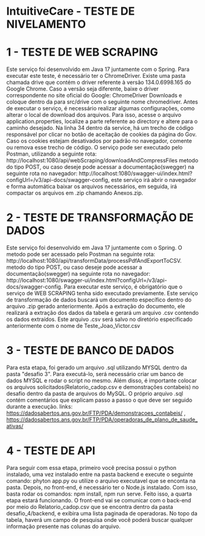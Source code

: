 # IntuitiveCare - TESTE DE NIVELAMENTO

# 1 - TESTE DE WEB SCRAPING
  Este serviço foi desenvolvido em Java 17 juntamente com o Spring. Para executar este teste, é necessário ter o ChromeDriver. Existe uma pasta chamada drive que contém o driver referente à versão 134.0.6998.165 do Google Chrome. Caso a versão seja 
    diferente, baixe o driver correspondente no site oficial do Google: ChromeDriver Downloads e coloque dentro da para src/drive com o seguinte nome chromedriver.
  Antes de executar o serviço, é necessário realizar algumas configurações, como alterar o local de download dos arquivos. Para isso, acesse o arquivo application.properties, localize a parte referente ao directory e 
   altere para o caminho desejado.
  Na linha 34 dentro da service, há um trecho de código responsável por clicar no botão de aceitação de cookies da página do Gov. Caso os cookies estejam desativados por padrão no navegador, comente ou remova esse trecho de código.
  O serviço pode ser executado pelo Postman, utilizando a seguinte rota: http://localhost:1080/api/webScraping/downloadAndCompressFiles metodo do tipo POST, ou caso deseje pode acessar a documentação(swegger) na seguinte 
    rota no navegador: http://localhost:1080/swagger-ui/index.html?configUrl=/v3/api-docs/swagger-config, este serviço irá abrir o navegador e forma automática baixar os arquivos necessários, em seguida, irá compactar os 
    arquivos em .zip chamando Anexos.zip. 

# 2 - TESTE DE TRANSFORMAÇÃO DE DADOS
   Este serviço foi desenvolvido em Java 17 juntamente com o Spring. O metodo pode ser acessado pelo Postman na seguinte rota: http://localhost:1080/api/transformData/processPdfAndExportToCSV. metodo do tipo POST, ou caso deseje pode acessar 
    a documentação(swegger) na seguinte rota no navegador: http://localhost:1080/swagger-ui/index.html?configUrl=/v3/api-docs/swagger-config.
   Para executar este serviço, é obrigatório que o serviço de WEB SCRAPING tenha sido executado previamente. Este serviço de transformação de dados buscará um documento específico dentro do arquivo .zip gerado anteriormente.
    Após a extração do documento, ele realizará a extração dos dados da tabela e gerará um arquivo .csv contendo os dados extraídos. Este arquivo .csv será salvo no diretório especificado anteriormente com o nome de Teste_Joao_Victor.csv

# 3 - TESTE DE BANCO DE DADOS
  Para esta etapa, foi gerado um arquivo .sql utilizando MYSQL dentro da pasta "desafio 3". Para executá-lo, será necessário criar um banco de dados MYSQL e rodar o script no mesmo. Além disso, é importante colocar os arquivos solicitados(Relatorio_cadop.csv e demonstrações contabeis) no desafio dentro da pasta de arquivos do MySQL.
  O próprio arquivo .sql contém comentários que explicam passo a passo o que deve ser seguido durante a execução.
  links: https://dadosabertos.ans.gov.br/FTP/PDA/demonstracoes_contabeis/ , https://dadosabertos.ans.gov.br/FTP/PDA/operadoras_de_plano_de_saude_ativas/

# 4 - TESTE DE API
  Para seguir com essa etapa, primeiro você precisa possui o python instalado, uma vez instalado entre na pasta backend e execute o seguinte comando: phyton app.py ou utilize o arquivo executavel que se enconta na pasta. Depois, no front-end, é necessário ter o Node.js instalado. Com isso, basta rodar os comandos: npm install, npm run serve.
  Feito isso, a quarta etapa estará funcionando. O front-end vai se comunicar com o back-end por meio do Relatorio_cadop.csv que se encontra dentro da pasta desafio_4/backend, e exibira uma lista paginada de operadoras. No topo da tabela, haverá um campo de pesquisa onde você poderá buscar qualquer informação presente nas colunas do arquivo.

